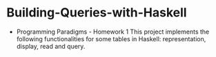# Building-Queries-with-Haskell
* Programming Paradigms - Homework 1
  This project implements the following functionalities for some tables in Haskell: representation, display, read and query.
